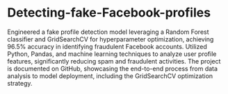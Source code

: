 # Detecting-fake-Facebook-profiles
Engineered a fake profile detection model leveraging a Random Forest classifier and GridSearchCV for hyperparameter optimization, achieving 96.5% accuracy in identifying fraudulent Facebook accounts. Utilized Python, Pandas, and machine learning techniques to analyze user profile features, significantly reducing spam and fraudulent activities. The project is documented on GitHub, showcasing the end-to-end process from data analysis to model deployment, including the GridSearchCV optimization strategy.
